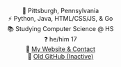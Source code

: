 <!-- 1/27/23 -->

<div align='center'>

📍 Pittsburgh, Pennsylvania <br>
⚡ Python, Java, HTML/CSS/JS, & Go <br>
📚 Studying Computer Science @ HS <br>
❓ he/him 17 <br>
🔗 [My Website & Contact](https://xzavyer.dev) <br>
🔗 [Old GitHub (Inactive)](https://github.com/n0vuh) <br>
